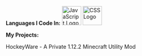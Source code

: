 **Languages I Code In:**
<img src="https://cdn.worldvectorlogo.com/logos/java.svg" alt="JavaScript Logo" width="50" height="50"/> <img src="https://cdn.worldvectorlogo.com/logos/css3.svg" alt="CSS Logo" width="50" height="50"/>

**My Projects:**

HockeyWare - A Private 1.12.2 Minecraft Utility Mod
